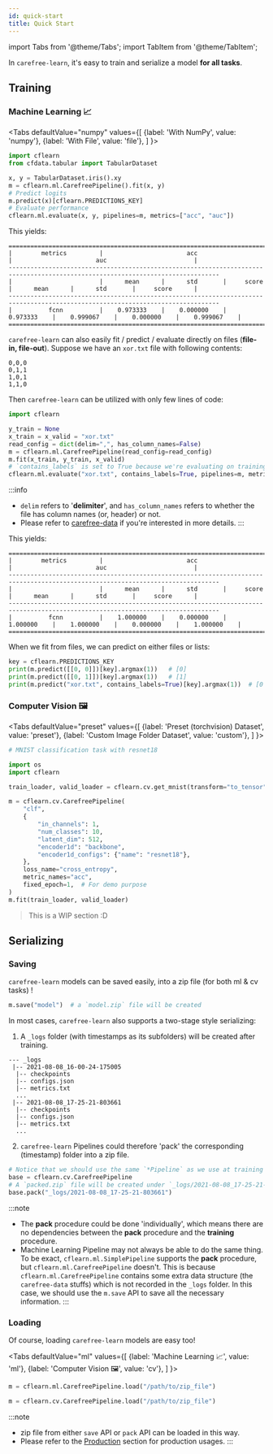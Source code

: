 ```yaml
---
id: quick-start
title: Quick Start
---
```


import Tabs from '@theme/Tabs';
import TabItem from '@theme/TabItem';

In `carefree-learn`, it's easy to train and serialize a model **for all tasks**.


## Training

### Machine Learning 📈

<Tabs
  defaultValue="numpy"
  values={[
    {label: 'With NumPy', value: 'numpy'},
    {label: 'With File', value: 'file'},
  ]
}>
<TabItem value="numpy">

```python
import cflearn
from cfdata.tabular import TabularDataset

x, y = TabularDataset.iris().xy
m = cflearn.ml.CarefreePipeline().fit(x, y)
# Predict logits
m.predict(x)[cflearn.PREDICTIONS_KEY]
# Evaluate performance
cflearn.ml.evaluate(x, y, pipelines=m, metrics=["acc", "auc"])
```

This yields:

```text
================================================================================================================================
|        metrics         |                       acc                        |                       auc                        |
--------------------------------------------------------------------------------------------------------------------------------
|                        |      mean      |      std       |     score      |      mean      |      std       |     score      |
--------------------------------------------------------------------------------------------------------------------------------
|          fcnn          |    0.973333    |    0.000000    |    0.973333    |    0.999067    |    0.000000    |    0.999067    |
================================================================================================================================
```

</TabItem>
<TabItem value="file">

`carefree-learn` can also easily fit / predict / evaluate directly on files (**file-in, file-out**). Suppose we have an `xor.txt` file with following contents:

```text
0,0,0
0,1,1
1,0,1
1,1,0
```

Then `carefree-learn` can be utilized with only few lines of code:

```python
import cflearn

y_train = None
x_train = x_valid = "xor.txt"
read_config = dict(delim=",", has_column_names=False)
m = cflearn.ml.CarefreePipeline(read_config=read_config)
m.fit(x_train, y_train, x_valid)
# `contains_labels` is set to True because we're evaluating on training set
cflearn.ml.evaluate("xor.txt", contains_labels=True, pipelines=m, metrics=["acc", "auc"])
```

:::info
+ `delim` refers to '**delimiter**', and `has_column_names` refers to whether the file has column names (or, header) or not.
+ Please refer to [carefree-data](https://github.com/carefree0910/carefree-data/blob/dev/README.md) if you're interested in more details.
:::

This yields:

```text
================================================================================================================================
|        metrics         |                       acc                        |                       auc                        |
--------------------------------------------------------------------------------------------------------------------------------
|                        |      mean      |      std       |     score      |      mean      |      std       |     score      |
--------------------------------------------------------------------------------------------------------------------------------
|          fcnn          |    1.000000    |    0.000000    |    1.000000    |    1.000000    |    0.000000    |    1.000000    |
================================================================================================================================
```

When we fit from files, we can predict on either files or lists:

```python
key = cflearn.PREDICTIONS_KEY
print(m.predict([[0, 0]])[key].argmax(1))   # [0]
print(m.predict([[0, 1]])[key].argmax(1))   # [1]
print(m.predict("xor.txt", contains_labels=True)[key].argmax(1))  # [0 1 1 0]
```

</TabItem>
</Tabs>


### Computer Vision 🖼️

<Tabs
  defaultValue="preset"
  values={[
    {label: 'Preset (torchvision) Dataset', value: 'preset'},
    {label: 'Custom Image Folder Dataset', value: 'custom'},
  ]
}>
<TabItem value="preset">

```python
# MNIST classification task with resnet18

import os
import cflearn

train_loader, valid_loader = cflearn.cv.get_mnist(transform="to_tensor")

m = cflearn.cv.CarefreePipeline(
    "clf",
    {
        "in_channels": 1,
        "num_classes": 10,
        "latent_dim": 512,
        "encoder1d": "backbone",
        "encoder1d_configs": {"name": "resnet18"},
    },
    loss_name="cross_entropy",
    metric_names="acc",
    fixed_epoch=1,  # For demo purpose
)
m.fit(train_loader, valid_loader)
```

</TabItem>
<TabItem value="custom">

> This is a WIP section :D

</TabItem>
</Tabs>


## Serializing

### Saving

`carefree-learn` models can be saved easily, into a zip file (for both ml & cv tasks) !

```python
m.save("model")  # a `model.zip` file will be created
```

In most cases, `carefree-learn` also supports a two-stage style serializing:
1. A `_logs` folder (with timestamps as its subfolders) will be created after training.

```text
--- _logs
 |-- 2021-08-08_16-00-24-175005
  |-- checkpoints
  |-- configs.json
  |-- metrics.txt
  ...
 |-- 2021-08-08_17-25-21-803661
  |-- checkpoints
  |-- configs.json
  |-- metrics.txt
  ...
```

2. `carefree-learn` Pipelines could therefore 'pack' the corresponding (timestamp) folder into a zip file.

```python
# Notice that we should use the same `*Pipeline` as we use at training stage
base = cflearn.cv.CarefreePipeline
# A `packed.zip` file will be created under `_logs/2021-08-08_17-25-21-803661`
base.pack("_logs/2021-08-08_17-25-21-803661")
```

:::note
+ The **pack** procedure could be done 'individually', which means there are no dependencies between the **pack** procedure and the **training** procedure.
+ Machine Learning Pipeline may not always be able to do the same thing. To be exact, `cflearn.ml.SimplePipeline` supports the **pack** procedure, but `cflearn.ml.CarefreePipeline` doesn't. This is because `cflearn.ml.CarefreePipeline` contains some extra data structure (the `carefree-data` stuffs) which is not recorded in the `_logs` folder. In this case, we should use the `m.save` API to save all the necessary information.
:::

### Loading

Of course, loading `carefree-learn` models are easy too!

<Tabs
  defaultValue="ml"
  values={[
    {label: 'Machine Learning 📈', value: 'ml'},
    {label: 'Computer Vision 🖼️', value: 'cv'},
  ]
}>
<TabItem value="ml">

```python
m = cflearn.ml.CarefreePipeline.load("/path/to/zip_file")
```

</TabItem>
<TabItem value="cv">

```python
m = cflearn.cv.CarefreePipeline.load("/path/to/zip_file")
```

</TabItem>
</Tabs>

:::note
+ zip file from either `save` API or `pack` API can be loaded in this way.
+ Please refer to the [Production](../user-guides/production) section for production usages.
:::
